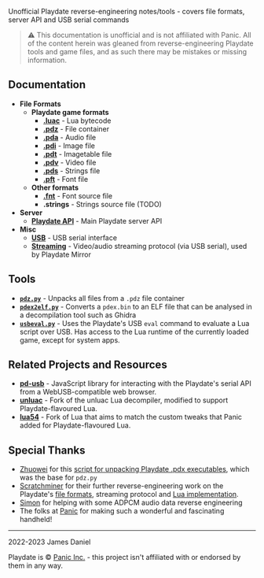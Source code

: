 Unofficial Playdate reverse-engineering notes/tools - covers file formats, server API and USB serial commands

> ⚠️ This documentation is unofficial and is not affiliated with Panic. All of the content herein was gleaned from reverse-engineering Playdate tools and game files, and as such there may be mistakes or missing information. 

## Documentation

- **File Formats**
  - **Playdate game formats**
    - [**.luac**](formats/luac.md) - Lua bytecode
    - [**.pdz**](formats/pdz.md) - File container
    - [**.pda**](formats/pda.md) - Audio file
    - [**.pdi**](formats/pdi.md) - Image file
    - [**.pdt**](formats/pdt.md) - Imagetable file
    - [**.pdv**](formats/pdv.md) - Video file
    - [**.pds**](formats/pds.md) - Strings file
    - [**.pft**](formats/pft.md) - Font file
  - **Other formats**
    - [**.fnt**](formats/fnt.md) - Font source file
    - **.strings** - Strings source file (TODO)
- **Server**
  - [**Playdate API**](server/api.md) - Main Playdate server API
- **Misc**
  - [**USB**](usb/usb.md) - USB serial interface
  - [**Streaming**](usb/stream.md) - Video/audio streaming protocol (via USB serial), used by Playdate Mirror

## Tools

- [**`pdz.py`**](tools/pdz.py) - Unpacks all files from a `.pdz` file container
- [**`pdex2elf.py`**](tools/pdex2elf.py) - Converts a `pdex.bin` to an ELF file that can be analysed in a decompilation tool such as Ghidra
- [**`usbeval.py`**](tools/usbeval.py) - Uses the Playdate's USB `eval` command to evaluate a Lua script over USB. Has access to the Lua runtime of the currently loaded game, except for system apps.

## Related Projects and Resources

- [**pd-usb**](https://github.com/jaames/pd-usb) - JavaScript library for interacting with the Playdate's serial API from a WebUSB-compatible web browser.
- [**unluac**](https://github.com/scratchminer/unluac) - Fork of the unluac Lua decompiler, modified to support Playdate-flavoured Lua.
- [**lua54**](https://github.com/scratchminer/lua54) - Fork of Lua that aims to match the custom tweaks that Panic added for Playdate-flavoured Lua.

## Special Thanks

 - [Zhuowei](https://github.com/zhuowei) for this [script for unpacking Playdate .pdx executables](https://gist.github.com/zhuowei/666c7e6d21d842dbb8b723e96164d9c3), which was the base for `pdz.py`
 - [Scratchminer](https://github.com/scratchminer) for their further reverse-engineering work on the Playdate's [file formats](https://github.com/scratchminer/pd-emu), streaming protocol and [Lua implementation](https://github.com/scratchminer/lua54).
 - [Simon](https://github.com/simontime) for helping with some ADPCM audio data reverse engineering
 - The folks at [Panic](https://panic.com/) for making such a wonderful and fascinating handheld!

 ----

 2022-2023 James Daniel

 Playdate is © [Panic Inc.](https://panic.com/) - this project isn't affiliated with or endorsed by them in any way.
